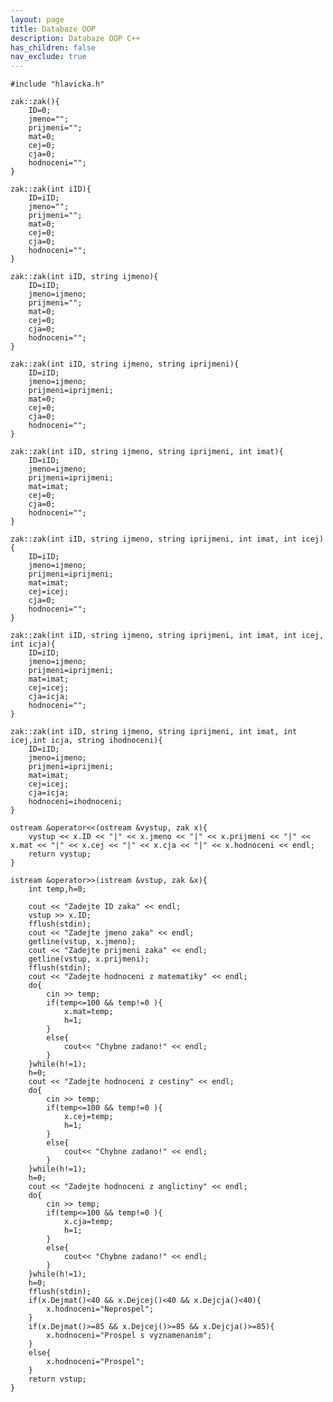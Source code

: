 ```yaml
---
layout: page
title: Databaze OOP
description: Databaze OOP C++
has_children: false
nav_exclude: true
---
```


    #include "hlavicka.h"

    zak::zak(){
        ID=0;
        jmeno="";
        prijmeni="";
        mat=0;
        cej=0;
        cja=0;
        hodnoceni="";
    }

    zak::zak(int iID){
        ID=iID;
        jmeno="";
        prijmeni="";
        mat=0;
        cej=0;
        cja=0;
        hodnoceni="";
    }

    zak::zak(int iID, string ijmeno){
        ID=iID;
        jmeno=ijmeno;
        prijmeni="";
        mat=0;
        cej=0;
        cja=0;
        hodnoceni="";
    }

    zak::zak(int iID, string ijmeno, string iprijmeni){
        ID=iID;
        jmeno=ijmeno;
        prijmeni=iprijmeni;
        mat=0;
        cej=0;
        cja=0;
        hodnoceni="";
    }

    zak::zak(int iID, string ijmeno, string iprijmeni, int imat){
        ID=iID;
        jmeno=ijmeno;
        prijmeni=iprijmeni;
        mat=imat;
        cej=0;
        cja=0;
        hodnoceni="";
    }

    zak::zak(int iID, string ijmeno, string iprijmeni, int imat, int icej){
        ID=iID;
        jmeno=ijmeno;
        prijmeni=iprijmeni;
        mat=imat;
        cej=icej;
        cja=0;
        hodnoceni="";
    }

    zak::zak(int iID, string ijmeno, string iprijmeni, int imat, int icej, int icja){
        ID=iID;
        jmeno=ijmeno;
        prijmeni=iprijmeni;
        mat=imat;
        cej=icej;
        cja=icja;
        hodnoceni="";
    }

    zak::zak(int iID, string ijmeno, string iprijmeni, int imat, int icej,int icja, string ihodnoceni){
        ID=iID;
        jmeno=ijmeno;
        prijmeni=iprijmeni;
        mat=imat;
        cej=icej;
        cja=icja;
        hodnoceni=ihodnoceni;
    }

    ostream &operator<<(ostream &vystup, zak x){
        vystup << x.ID << "|" << x.jmeno << "|" << x.prijmeni << "|" << x.mat << "|" << x.cej << "|" << x.cja << "|" << x.hodnoceni << endl;
        return vystup;
    }

    istream &operator>>(istream &vstup, zak &x){
        int temp,h=0;
        
        cout << "Zadejte ID zaka" << endl;
        vstup >> x.ID;
        fflush(stdin);
        cout << "Zadejte jmeno zaka" << endl;
        getline(vstup, x.jmeno);
        cout << "Zadejte prijmeni zaka" << endl;
        getline(vstup, x.prijmeni);
        fflush(stdin);
        cout << "Zadejte hodnoceni z matematiky" << endl;
        do{
            cin >> temp;
            if(temp<=100 && temp!=0 ){
                x.mat=temp;
                h=1;
            }
            else{
                cout<< "Chybne zadano!" << endl;
            }
        }while(h!=1);
        h=0;
        cout << "Zadejte hodnoceni z cestiny" << endl;
        do{
            cin >> temp;
            if(temp<=100 && temp!=0 ){
                x.cej=temp;
                h=1;
            }
            else{
                cout<< "Chybne zadano!" << endl;
            }
        }while(h!=1);
        h=0;
        cout << "Zadejte hodnoceni z anglictiny" << endl;
        do{
            cin >> temp;
            if(temp<=100 && temp!=0 ){
                x.cja=temp;
                h=1;
            }
            else{
                cout<< "Chybne zadano!" << endl;
            }
        }while(h!=1);
        h=0;
        fflush(stdin);
        if(x.Dejmat()<40 && x.Dejcej()<40 && x.Dejcja()<40){
            x.hodnoceni="Neprospel";
        }
        if(x.Dejmat()>=85 && x.Dejcej()>=85 && x.Dejcja()>=85){
            x.hodnoceni="Prospel s vyznamenanim";
        }
        else{
            x.hodnoceni="Prospel";
        }
        return vstup;
    }